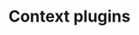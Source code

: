 ---
content_type: "doc_shard"
title: "Context plugins"
ordering: [10]
label: "plugins"
version: 1.0
published: true
---